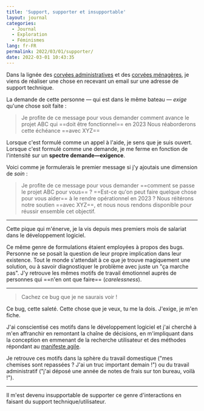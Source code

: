 ```yaml
---
title: 'Support, supporter et insupportable'
layout: journal
categories:
  - Journal
  - Exploration
  - Féminismes
lang: fr-FR
permalink: 2022/03/01/supporter/
date: 2022-03-01 10:43:35
---
```


Dans la lignée des [corvées administratives](/2022/02/25/corvees-administratives/) et des [corvées ménagères](/2022/02/25/corvees-menageres/), je viens de réaliser une chose en recevant un email sur une adresse de support technique.

La demande de cette personne — qui est dans le même bateau — _exige_ qu'une chose soit faite :

> Je profite de ce message pour vous demander comment avance le projet ABC qui ==doit être fonctionnel== en 2023
> Nous réaborderons cette échéance ==avec XYZ==

Lorsque c'est formulé comme un appel à l'aide, je sens que je suis ouvert.
Lorsque c'est formulé comme une demande, je me ferme en fonction de l'intensité sur un **spectre demande—exigence**.

Voici comme je formulerais le premier message si j'y ajoutais une dimension de _soin_ :

> Je profite de ce message pour vous demander ==comment se passe le projet ABC pour vous== ? ==Est-ce qu'on peut faire quelque chose pour vous aider== à le rendre opérationnel en 2023 ?
> Nous réitérons notre soutien ==avec XYZ==, et nous nous rendons disponible pour réussir ensemble cet objectif.

---

Cette pique qui m'énerve, je la vis depuis mes premiers mois de salariat dans le développement logiciel.

Ce même genre de formulations étaient employées à propos des bugs. Personne ne se posait la question de leur propre implication dans leur existence. Tout le monde s'attendait à ce que je trouve magiquement une solution, ou à savoir diagnostiquer le problème avec juste un "ça marche pas". J'y retrouve les mêmes motifs de travail émotionnel auprès de personnes qui ==n'en ont que faire== (_carelessness_).

---

> Cachez ce bug que je ne saurais voir !

Ce bug, cette saleté. Cette chose que je veux, tu me la dois. J'exige, je m'en fiche.

J'ai conscientisé ces motifs dans le développement logiciel et j'ai cherché à m'en affranchir en remontant la chaîne de décisions, en m'impliquant dans la conception en emmenant de la recherche utilisateur et des méthodes répondant au [manifeste agile](https://agilemanifesto.org/iso/fr/manifesto.html).

Je retrouve ces motifs dans la sphère du travail domestique ("mes chemises sont repassées ? J'ai un truc important demain !") ou du travail administratif ("j'ai déposé une année de notes de frais sur ton bureau, voilà !").

---

Il m'est devenu insupportable de supporter ce genre d'interactions en faisant du support technique/utilisateur.